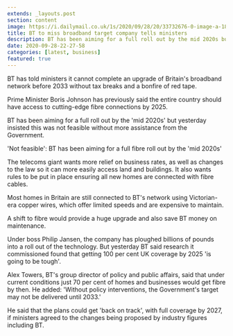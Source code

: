 ```yaml
---
extends: _layouts.post
section: content
image: https://i.dailymail.co.uk/1s/2020/09/28/20/33732676-0-image-a-18_1601320962365.jpg 
title: BT to miss broadband target company tells ministers 
description: BT has been aiming for a full roll out by the mid 2020s but insisted this was not feasible without more assistance from the Government. 
date: 2020-09-28-22-27-58 
categories: [latest, business] 
featured: true 
--- 
```

BT has told ministers it cannot complete an upgrade of Britain's broadband network before 2033 without tax breaks and a bonfire of red tape. 

Prime Minister Boris Johnson has previously said the entire country should have access to cutting-edge fibre connections by 2025. 

BT has been aiming for a full roll out by the 'mid 2020s' but yesterday insisted this was not feasible without more assistance from the Government. 

'Not feasible': BT has been aiming for a full fibre roll out by the 'mid 2020s'

The telecoms giant wants more relief on business rates, as well as changes to the law so it can more easily access land and buildings. It also wants rules to be put in place ensuring all new homes are connected with fibre cables. 

Most homes in Britain are still connected to BT's network using Victorian-era copper wires, which offer limited speeds and are expensive to maintain. 

A shift to fibre would provide a huge upgrade and also save BT money on maintenance. 

Under boss Philip Jansen, the company has ploughed billions of pounds into a roll out of the technology. But yesterday BT said research it commissioned found that getting 100 per cent UK coverage by 2025 'is going to be tough'. 

Alex Towers, BT's group director of policy and public affairs, said that under current conditions just 70 per cent of homes and businesses would get fibre by then. He added: 'Without policy interventions, the Government's target may not be delivered until 2033.' 

He said that the plans could get 'back on track', with full coverage by 2027, if ministers agreed to the changes being proposed by industry figures including BT.


